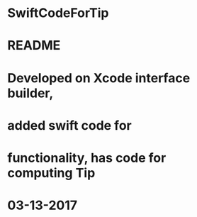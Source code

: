 # SwiftCodeForTip
# README
# Developed on Xcode interface builder, 
# added swift code for 
# functionality, has code for computing Tip
# 03-13-2017
